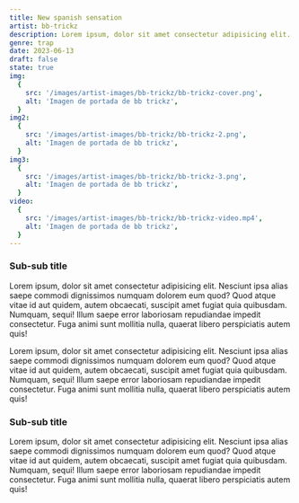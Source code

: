 ```yaml
---
title: New spanish sensation
artist: bb-trickz
description: Lorem ipsum, dolor sit amet consectetur adipisicing elit.
genre: trap
date: 2023-06-13
draft: false
state: true
img:
  {
    src: '/images/artist-images/bb-trickz/bb-trickz-cover.png',
    alt: 'Imagen de portada de bb trickz',
  }
img2:
  {
    src: '/images/artist-images/bb-trickz/bb-trickz-2.png',
    alt: 'Imagen de portada de bb trickz',
  }
img3:
  {
    src: '/images/artist-images/bb-trickz/bb-trickz-3.png',
    alt: 'Imagen de portada de bb trickz',
  }
video:
  {
    src: '/images/artist-images/bb-trickz/bb-trickz-video.mp4',
    alt: 'Imagen de portada de bb trickz',
  }
---
```


### Sub-sub title

Lorem ipsum, dolor sit amet consectetur adipisicing elit. Nesciunt ipsa alias
saepe commodi dignissimos numquam dolorem eum quod? Quod atque vitae id aut
quidem, autem obcaecati, suscipit amet fugiat quia quibusdam. Numquam, sequi!
Illum saepe error laboriosam repudiandae impedit consectetur. Fuga animi
sunt mollitia nulla, quaerat libero perspiciatis autem quis!

Lorem ipsum, dolor sit amet consectetur adipisicing elit. Nesciunt ipsa alias
saepe commodi dignissimos numquam dolorem eum quod? Quod atque vitae id aut
quidem, autem obcaecati, suscipit amet fugiat quia quibusdam. Numquam, sequi!
Illum saepe error laboriosam repudiandae impedit consectetur. Fuga animi
sunt mollitia nulla, quaerat libero perspiciatis autem quis!

### Sub-sub title

Lorem ipsum, dolor sit amet consectetur adipisicing elit. Nesciunt ipsa alias
saepe commodi dignissimos numquam dolorem eum quod? Quod atque vitae id aut
quidem, autem obcaecati, suscipit amet fugiat quia quibusdam. Numquam, sequi!
Illum saepe error laboriosam repudiandae impedit consectetur. Fuga animi
sunt mollitia nulla, quaerat libero perspiciatis autem quis!
